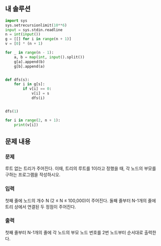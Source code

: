 ## 내 솔루션
```python
import sys
sys.setrecursionlimit(10**6)
input = sys.stdin.readline
n = int(input())
g = [[] for i in range(n + 1)]
v = [0] * (n + 1)

for _ in range(n - 1):
    a, b = map(int, input().split())
    g[a].append(b)
    g[b].append(a)


def dfs(s):
    for i in g[s]:
        if v[i] == 0:
            v[i] = s
            dfs(i)


dfs(1)

for i in range(2, n + 1):
    print(v[i])
```

## 문제 내용
### 문제
루트 없는 트리가 주어진다. 이때, 트리의 루트를 1이라고 정했을 때, 각 노드의 부모를 구하는 프로그램을 작성하시오.

### 입력
첫째 줄에 노드의 개수 N (2 ≤ N ≤ 100,000)이 주어진다. 둘째 줄부터 N-1개의 줄에 트리 상에서 연결된 두 정점이 주어진다.

### 출력
첫째 줄부터 N-1개의 줄에 각 노드의 부모 노드 번호를 2번 노드부터 순서대로 출력한다.